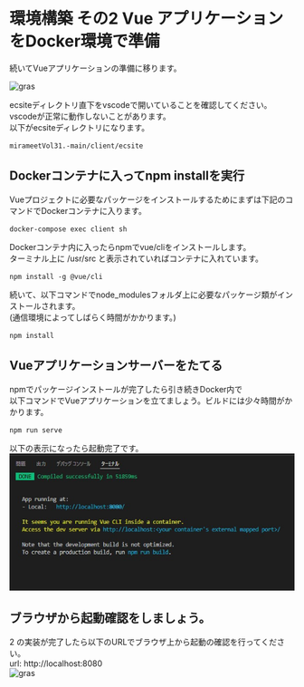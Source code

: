 # 環境構築 その2 Vue アプリケーションをDocker環境で準備

続いてVueアプリケーションの準備に移ります。  

![gras](img/環境構築.png)

ecsiteディレクトリ直下をvscodeで開いていることを確認してください。vscodeが正常に動作しないことがあります。  
以下がecsiteディレクトリになります。
```
mirameetVol31.-main/client/ecsite  
```

## Dockerコンテナに入ってnpm installを実行  
Vueプロジェクトに必要なパッケージをインストールするためにまずは下記のコマンドでDockerコンテナに入ります。
```
docker-compose exec client sh
```
Dockerコンテナ内に入ったらnpmでvue/cliをインストールします。  
ターミナル上に /usr/src と表示されていればコンテナに入れています。
```
npm install -g @vue/cli
```
続いて、以下コマンドでnode_modulesフォルダ上に必要なパッケージ類がインストールされます。   
(通信環境によってしばらく時間がかかります。)  

```
npm install
```

## Vueアプリケーションサーバーをたてる  
npmでパッケージインストールが完了したら引き続きDocker内で  
以下コマンドでVueアプリケーションを立てましょう。ビルドには少々時間がかかります。
```
npm run serve
```
以下の表示になったら起動完了です。
![gras](img/terminal_done.jpg)

## ブラウザから起動確認をしましょう。  
2 の実装が完了したら以下のURLでブラウザ上から起動の確認を行ってください。  
url: http://localhost:8080  
![gras](img/component1.jpg)